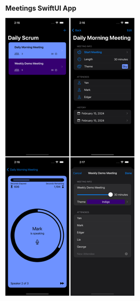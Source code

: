 ## Meetings SwiftUI App

<div>
  <img src="https://github.com/yanmoroz/ScrumMeetings/blob/main/github-images/1.png?raw=true" width="200">
  <img src="https://github.com/yanmoroz/ScrumMeetings/blob/main/github-images/2.png?raw=true" width="200">
  <img src="https://github.com/yanmoroz/ScrumMeetings/blob/main/github-images/3.png?raw=true" width="200">
  <img src="https://github.com/yanmoroz/ScrumMeetings/blob/main/github-images/4.png?raw=true" width="200">
</div>
